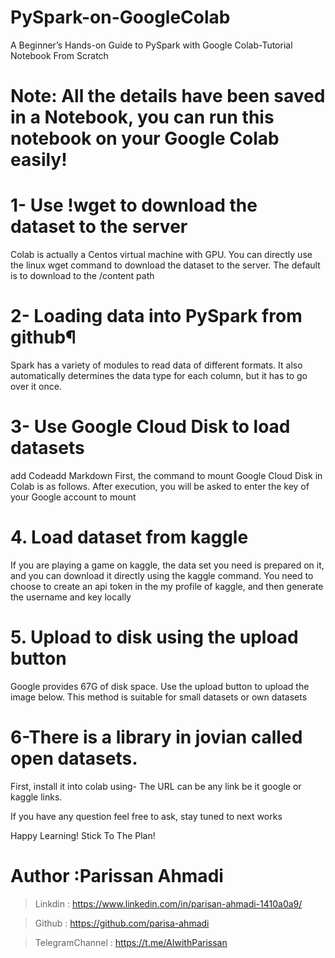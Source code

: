 # PySpark-on-GoogleColab
A Beginner’s Hands-on Guide to PySpark with Google Colab-Tutorial Notebook From Scratch
# Note: All the details have been saved in a Notebook, you can run this notebook on your Google Colab easily!

# 1- Use !wget to download the dataset to the server
Colab is actually a Centos virtual machine with GPU. You can directly use the linux wget command to download the dataset to the server. The default is to download to the /content path

# 2- Loading data into PySpark from github¶
Spark has a variety of modules to read data of different formats. It also automatically determines the data type for each column, but it has to go over it once.

# 3- Use Google Cloud Disk to load datasets
add Codeadd Markdown
First, the command to mount Google Cloud Disk in Colab is as follows. After execution, you will be asked to enter the key of your Google account to mount

# 4. Load dataset from kaggle
If you are playing a game on kaggle, the data set you need is prepared on it, and you can download it directly using the kaggle command. You need to choose to create an api token in the my profile of kaggle, and then generate the username and key locally

# 5. Upload to disk using the upload button
Google provides 67G of disk space. Use the upload button to upload the image below. This method is suitable for small datasets or own datasets

# 6-There is a library in jovian called open datasets.
First, install it into colab using- The URL can be any link be it google or kaggle links.


If you have any question feel free to ask, stay tuned to next works

Happy Learning!
Stick To The Plan!

# Author :Parissan Ahmadi
> Linkdin : https://www.linkedin.com/in/parisan-ahmadi-1410a0a9/ 

> Github : https://github.com/parisa-ahmadi

> TelegramChannel : https://t.me/AIwithParissan
